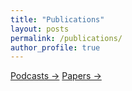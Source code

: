 ```yaml
---
title: "Publications"
layout: posts
permalink: /publications/
author_profile: true
---
```


<a href="/publications/podcast" class="btn btn--inverse">Podcasts &#8594;</a>
<a href="/publications/papers" class="btn btn--inverse">Papers &#8594;</a>
